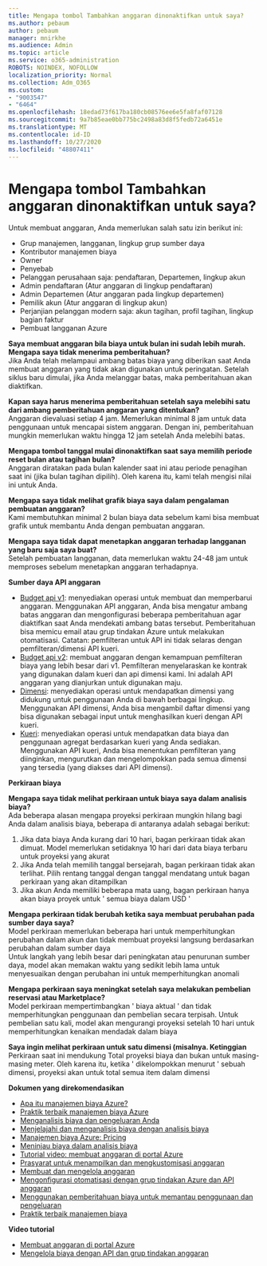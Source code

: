 ```yaml
---
title: Mengapa tombol Tambahkan anggaran dinonaktifkan untuk saya?
ms.author: pebaum
author: pebaum
manager: mnirkhe
ms.audience: Admin
ms.topic: article
ms.service: o365-administration
ROBOTS: NOINDEX, NOFOLLOW
localization_priority: Normal
ms.collection: Adm_O365
ms.custom:
- "9003547"
- "6464"
ms.openlocfilehash: 18edad73f617ba180cb08576ee6e5fa8faf07128
ms.sourcegitcommit: 9a7b85eae0bb775bc2498a83d8f5fedb72a6451e
ms.translationtype: MT
ms.contentlocale: id-ID
ms.lasthandoff: 10/27/2020
ms.locfileid: "48807411"
---
```

# <a name="why-is-the-add-budget-button-disabled-for-me"></a>Mengapa tombol Tambahkan anggaran dinonaktifkan untuk saya?

Untuk membuat anggaran, Anda memerlukan salah satu izin berikut ini:

- Grup manajemen, langganan, lingkup grup sumber daya
- Kontributor manajemen biaya
- Owner
- Penyebab
- Pelanggan perusahaan saja: pendaftaran, Departemen, lingkup akun
- Admin pendaftaran (Atur anggaran di lingkup pendaftaran)
- Admin Departemen (Atur anggaran pada lingkup departemen)
- Pemilik akun (Atur anggaran di lingkup akun)
- Perjanjian pelanggan modern saja: akun tagihan, profil tagihan, lingkup bagian faktur
- Pembuat langganan Azure

**Saya membuat anggaran bila biaya untuk bulan ini sudah lebih murah. Mengapa saya tidak menerima pemberitahuan?**  
Jika Anda telah melampaui ambang batas biaya yang diberikan saat Anda membuat anggaran yang tidak akan digunakan untuk peringatan. Setelah siklus baru dimulai, jika Anda melanggar batas, maka pemberitahuan akan diaktifkan.

**Kapan saya harus menerima pemberitahuan setelah saya melebihi satu dari ambang pemberitahuan anggaran yang ditentukan?**  
Anggaran dievaluasi setiap 4 jam. Memerlukan minimal 8 jam untuk data penggunaan untuk mencapai sistem anggaran. Dengan ini, pemberitahuan mungkin memerlukan waktu hingga 12 jam setelah Anda melebihi batas.

**Mengapa tombol tanggal mulai dinonaktifkan saat saya memilih periode reset bulan atau tagihan bulan?**  
Anggaran diratakan pada bulan kalender saat ini atau periode penagihan saat ini (jika bulan tagihan dipilih). Oleh karena itu, kami telah mengisi nilai ini untuk Anda.

**Mengapa saya tidak melihat grafik biaya saya dalam pengalaman pembuatan anggaran?**  
Kami membutuhkan minimal 2 bulan biaya data sebelum kami bisa membuat grafik untuk membantu Anda dengan pembuatan anggaran.

**Mengapa saya tidak dapat menetapkan anggaran terhadap langganan yang baru saja saya buat?**  
Setelah pembuatan langganan, data memerlukan waktu 24-48 jam untuk memproses sebelum menetapkan anggaran terhadapnya.

**Sumber daya API anggaran**

- [Budget api v1](https://docs.microsoft.com/rest/api/consumption/budgets?WT.mc_id=Portal-Microsoft_Azure_Support): menyediakan operasi untuk membuat dan memperbarui anggaran. Menggunakan API anggaran, Anda bisa mengatur ambang batas anggaran dan mengonfigurasi beberapa pemberitahuan agar diaktifkan saat Anda mendekati ambang batas tersebut. Pemberitahuan bisa memicu email atau grup tindakan Azure untuk melakukan otomatisasi. Catatan: pemfilteran untuk API ini tidak selaras dengan pemfilteran/dimensi API kueri.
- [Budget api v2](https://github.com/Azure/azure-rest-api-specs/blob/master/specification/cost-management/resource-manager/Microsoft.CostManagement/preview/2019-04-01-preview/examples/CreateOrUpdateBudget.json): membuat anggaran dengan kemampuan pemfilteran biaya yang lebih besar dari v1. Pemfilteran menyelaraskan ke kontrak yang digunakan dalam kueri dan api dimensi kami. Ini adalah API anggaran yang dianjurkan untuk digunakan maju.
- [Dimensi](https://docs.microsoft.com/rest/api/cost-management/dimensions?WT.mc_id=Portal-Microsoft_Azure_Support): menyediakan operasi untuk mendapatkan dimensi yang didukung untuk penggunaan Anda di bawah berbagai lingkup. Menggunakan API dimensi, Anda bisa mengambil daftar dimensi yang bisa digunakan sebagai input untuk menghasilkan kueri dengan API kueri.
- [Kueri](https://docs.microsoft.com/rest/api/cost-management/query?WT.mc_id=Portal-Microsoft_Azure_Support): menyediakan operasi untuk mendapatkan data biaya dan penggunaan agregat berdasarkan kueri yang Anda sediakan. Menggunakan API kueri, Anda bisa menentukan pemfilteran yang diinginkan, mengurutkan dan mengelompokkan pada semua dimensi yang tersedia (yang diakses dari API dimensi).

**Perkiraan biaya**

**Mengapa saya tidak melihat perkiraan untuk biaya saya dalam analisis biaya?**  
Ada beberapa alasan mengapa proyeksi perkiraan mungkin hilang bagi Anda dalam analisis biaya, beberapa di antaranya adalah sebagai berikut:

1. Jika data biaya Anda kurang dari 10 hari, bagan perkiraan tidak akan dimuat. Model memerlukan setidaknya 10 hari dari data biaya terbaru untuk proyeksi yang akurat
2. Jika Anda telah memilih tanggal bersejarah, bagan perkiraan tidak akan terlihat. Pilih rentang tanggal dengan tanggal mendatang untuk bagan perkiraan yang akan ditampilkan
3. Jika akun Anda memiliki beberapa mata uang, bagan perkiraan hanya akan biaya proyek untuk ' semua biaya dalam USD '

**Mengapa perkiraan tidak berubah ketika saya membuat perubahan pada sumber daya saya?**  
Model perkiraan memerlukan beberapa hari untuk memperhitungkan perubahan dalam akun dan tidak membuat proyeksi langsung berdasarkan perubahan dalam sumber daya  
Untuk langkah yang lebih besar dari peningkatan atau penurunan sumber daya, model akan memakan waktu yang sedikit lebih lama untuk menyesuaikan dengan perubahan ini untuk memperhitungkan anomali

**Mengapa perkiraan saya meningkat setelah saya melakukan pembelian reservasi atau Marketplace?**  
Model perkiraan mempertimbangkan ' biaya aktual ' dan tidak memperhitungkan penggunaan dan pembelian secara terpisah. Untuk pembelian satu kali, model akan mengurangi proyeksi setelah 10 hari untuk memperhitungkan kenaikan mendadak dalam biaya

**Saya ingin melihat perkiraan untuk satu dimensi (misalnya. Ketinggian**  
Perkiraan saat ini mendukung Total proyeksi biaya dan bukan untuk masing-masing meter. Oleh karena itu, ketika ' dikelompokkan menurut ' sebuah dimensi, proyeksi akan untuk total semua item dalam dimensi

**Dokumen yang direkomendasikan**

- [Apa itu manajemen biaya Azure?](https://docs.microsoft.com/azure/cost-management/overview-cost-mgt?WT.mc_id=Portal-Microsoft_Azure_Support)
- [Praktik terbaik manajemen biaya Azure](https://docs.microsoft.com/azure/cost-management/cost-mgt-best-practices?WT.mc_id=Portal-Microsoft_Azure_Support)
- [Menganalisis biaya dan pengeluaran Anda](https://docs.microsoft.com/azure/cost-management/quick-acm-cost-analysis?WT.mc_id=Portal-Microsoft_Azure_Support)
- [Menjelajahi dan menganalisis biaya dengan analisis biaya](https://docs.microsoft.com/azure/cost-management/quick-acm-cost-analysis?WT.mc_id=Portal-Microsoft_Azure_Support)
- [Manajemen biaya Azure: Pricing](https://azure.microsoft.com/services/cost-management/#pricing)
- [Meninjau biaya dalam analisis biaya](https://docs.microsoft.com/azure/cost-management-billing/costs/quick-acm-cost-analysis?WT.mc_id=Portal-Microsoft_Azure_Support#review-costs-in-cost-analysis)
- [Tutorial video: membuat anggaran di portal Azure](https://www.youtube.com/watch?v=ExIVG_Gr45A&t=4s)
- [Prasyarat untuk menampilkan dan mengkustomisasi anggaran](https://docs.microsoft.com/azure/cost-management-billing/costs/tutorial-acm-create-budgets?WT.mc_id=Portal-Microsoft_Azure_Support#prerequisites)
- [Membuat dan mengelola anggaran](https://docs.microsoft.com/azure/cost-management-billing/costs/tutorial-acm-create-budgets?WT.mc_id=Portal-Microsoft_Azure_Support#create-a-budget-in-the-azure-portal)
- [Mengonfigurasi otomatisasi dengan grup tindakan Azure dan API anggaran](https://docs.microsoft.com/azure/cost-management/tutorial-acm-create-budgets?WT.mc_id=Portal-Microsoft_Azure_Support#trigger-an-action-group)
- [Menggunakan pemberitahuan biaya untuk memantau penggunaan dan pengeluaran](https://docs.microsoft.com/azure/cost-management/cost-mgt-alerts-monitor-usage-spending?WT.mc_id=Portal-Microsoft_Azure_Support)
- [Praktik terbaik manajemen biaya](https://docs.microsoft.com/azure/cost-management/cost-mgt-best-practices?WT.mc_id=Portal-Microsoft_Azure_Support)  

**Video tutorial**

- [Membuat anggaran di portal Azure](https://go.microsoft.com/fwlink/?linkid=2146761)
- [Mengelola biaya dengan API dan grup tindakan anggaran](https://go.microsoft.com/fwlink/?linkid=2147038)